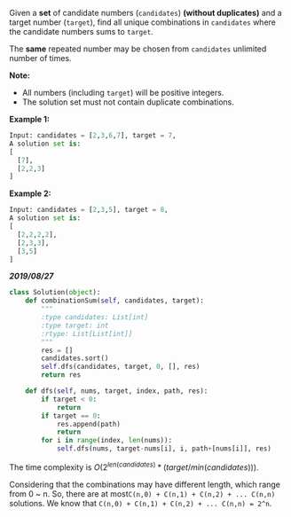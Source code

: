 Given a **set** of candidate numbers (`candidates`) **(without duplicates)** and a target number (`target`), find all unique combinations in `candidates` where the candidate numbers sums to `target`.

The **same** repeated number may be chosen from `candidates` unlimited number of times.

**Note:**

- All numbers (including `target`) will be positive integers.
- The solution set must not contain duplicate combinations.

**Example 1:**

```python
Input: candidates = [2,3,6,7], target = 7,
A solution set is:
[
  [7],
  [2,2,3]
]
```

**Example 2:**

```python
Input: candidates = [2,3,5], target = 8,
A solution set is:
[
  [2,2,2,2],
  [2,3,3],
  [3,5]
]
```

***2019/08/27***

```python
class Solution(object):
    def combinationSum(self, candidates, target):
        """
        :type candidates: List[int]
        :type target: int
        :rtype: List[List[int]]
        """
        res = []
        candidates.sort()
        self.dfs(candidates, target, 0, [], res)
        return res

    def dfs(self, nums, target, index, path, res):
        if target < 0:
            return  
        if target == 0:
            res.append(path)
            return 
        for i in range(index, len(nums)):
            self.dfs(nums, target-nums[i], i, path+[nums[i]], res)
```

The time complexity is $O(2^{len(candidates)}*(target/min(candidates)))$.

Considering that the combinations may have different length, which range from 0 ~ n. So, there are at most`C(n,0) + C(n,1) + C(n,2) + ... C(n,n)` solutions. We know that `C(n,0) + C(n,1) + C(n,2) + ... C(n,n) = 2^n`.